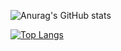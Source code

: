 ![Anurag's GitHub stats](https://github-readme-stats.vercel.app/api?username=rafaelhelisson&show_icons=true&theme=tokyonight)

[![Top Langs](https://github-readme-stats.vercel.app/api/top-langs/?username=rafaelhelisson&layout=compact)](https://github.com/anuraghazra/github-readme-stats)
